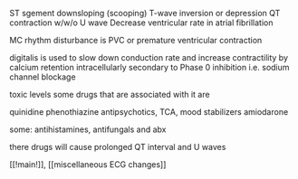ST sgement downsloping (scooping)
T-wave inversion or depression 
QT contraction w/w/o U wave
Decrease ventricular rate in atrial fibrillation 

MC rhythm disturbance is PVC or premature ventricular contraction 

digitalis is used to slow down conduction rate and increase contractility by calcium retention intracellularly secondary to Phase 0 inhibition i.e. sodium channel blockage 

toxic levels
some drugs that are associated with it are 

quinidine 
phenothiazine 
antipsychotics, TCA, mood stabilizers 
amiodarone 

some: antihistamines, antifungals and abx

there drugs will cause prolonged QT interval and U waves 

[[!main!]], [[miscellaneous ECG changes]]

